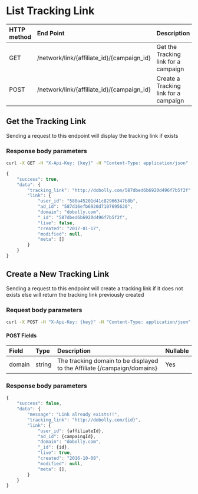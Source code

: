 # List Tracking Link

| **HTTP method** | End Point | Description |
| :--- | :--- | :--- |
| GET | /network/link/{affiliate\_id}/{campaign\_id} | Get the Tracking link for a campaign |
| POST | /network/link/{affiliate\_id}/{campaign\_id} | Create a Tracking link for a campaign |

## **Get the Tracking Link**

Sending a request to this endpoint will display the tracking link if exists

### **Response body parameters**

```bash
curl -X GET -H "X-Api-Key: {key}" -H "Content-Type: application/json" -H "Cache-Control: no-cache" -H "Postman-Token: 495264a7-dcbd-34b5-5e00-cf0a6b9d4884" "https://api.vnative.com/network/link/{affiliate_id}/{campaign_id}"
```

```javascript
{
    "success": true,
    "data": {
        "tracking_link": "http://dobolly.com/587dbed6b6920d496f7b5f2f",
        "link": {
            "user_id": "580a45201d41c82966347b8b",
            "ad_id": "587d16efb6920d7107695620",
            "domain": "dobolly.com",
            "_id": "587dbed6b6920d496f7b5f2f",
            "live": false,
            "created": "2017-01-17",
            "modified": null,
            "meta": []
        }
    }
}
```

## **Create a New Tracking Link**

Sending a request to this endpoint will create a tracking link if it does not exists else will return the tracking link previously created

### Request body parameters

```bash
curl -X POST -H "X-Api-Key: {key}" -H "Content-Type: application/json" -H "Cache-Control: no-cache" -H "Postman-Token: 37bc9799-7a19-bcd6-6746-2e9552e02dfb" -d '{"domain": "viralarticlez.com"}' "https://api.vnative.com/network/link/{affiliate_id}/{campaign_id}"
```

#### POST Fields

| Field | Type | Description | Nullable |
| :--- | :--- | :--- | :--- |
| domain | string | The tracking domain to be displayed to the Affiliate {/campaign/domains} | Yes |

### **Response body parameters**

```javascript
{
    "success": false,
    "data": {
        "message": "Link already exists!!",
        "tracking_link": "http://dobolly.com/{id}",
        "link": {
            "user_id": {affiliateId},
            "ad_id": {campaingId},
            "domain": "dobolly.com",
            "_id": {id},
            "live": true,
            "created": "2016-10-08",
            "modified": null,
            "meta": [],
        }
    }
}
```

